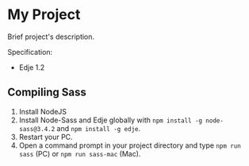# My Project

Brief project's description.

Specification:

- Edje 1.2

## Compiling Sass

1. Install NodeJS
2. Install Node-Sass and Edje globally with `npm install -g node-sass@3.4.2` and `npm install -g edje`.
3. Restart your PC.
4. Open a command prompt in your project directory and type `npm run sass` (PC) or `npm run sass-mac` (Mac).
